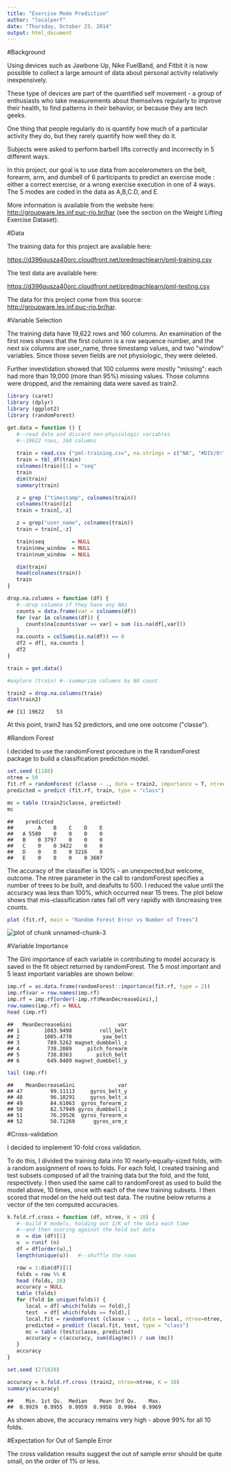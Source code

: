 ```yaml
---
title: "Exercise Mode Prediction"
author: "localperf"
date: "Thursday, October 23, 2014"
output: html_document
---
```


#Background

Using devices such as Jawbone Up, Nike FuelBand, and Fitbit it is now possible to collect a large amount of data about personal activity relatively inexpensively. 

These type of devices are part of the quantified self movement - a group of enthusiasts who take measurements about themselves regularly to improve their health, to find patterns in their behavior, or because they are tech geeks. 

One thing that people regularly do is quantify how much of a particular activity they do, but they rarely quantify how well they do it. 

Subjects were asked to perform barbell lifts correctly and incorrectly in 5 different ways.

In this project, our goal is to use data from accelerometers on the belt, forearm, arm, and dumbell of 6 participants to predict an exercise mode : either a correct exercise, or a wrong exercise execution in one of 4 ways.  The 5 modes are coded in the data as A,B,C.D, and E. 
 
More information is available from the website here: http://groupware.les.inf.puc-rio.br/har (see the section on the Weight Lifting Exercise Dataset). 

#Data 


The training data for this project are available here: 

https://d396qusza40orc.cloudfront.net/predmachlearn/pml-training.csv

The test data are available here: 

https://d396qusza40orc.cloudfront.net/predmachlearn/pml-testing.csv

The data for this project come from this source: http://groupware.les.inf.puc-rio.br/har. 

#Variable Selection

The training data have 19,622 rows and 160 columns.  An examination of the first rows shows that the first column is a row sequence number, and the next six columns are user_name, three timestamp  values, and two "window" variables.  Since those seven fields are not physiologic, they were deleted.  

Further investidation showed that 100 columns were mostly "missing": each had more than 19,000 (more than 95%) missing values.  Those columns were dropped, and the remaining data were saved as train2.


```r
library (caret)
library (dplyr)
library (ggplot2)
library (randomForest)

get.data = function () {
   #--read data and discard non-physiologic variables
   #--19622 rows, 160 columns
  
   train = read.csv ("pml-training.csv", na.strings = c("NA", "#DIV/0!", ""))
   train = tbl_df(train)
   colnames(train)[1] = "seq"
   train
   dim(train)
   summary(train)

   z = grep ("timestamp", colnames(train))
   colnames(train)[z]
   train = train[,-z]

   z = grep("user_name", colnames(train))
   train = train[,-z]

   train$seq         = NULL
   train$new_window  = NULL
   train$num_window  = NULL

   dim(train)
   head(colnames(train))
   train
}

drop.na.columns = function (df) {
   #--drop columns if they have any NAs
   counts = data.frame(var = colnames(df))
   for (var in colnames(df)) {
      counts$na[counts$var == var] = sum (is.na(df[,var]))
   }
   na.counts = colSums(is.na(df)) == 0
   df2 = df[, na.counts ]
   df2
}

train = get.data()

#explore (train) #--summarize columns by NA count

train2 = drop.na.columns(train)
dim(train2)
```

```
## [1] 19622    53
```

At this point, train2 has 52 predictors, and one one outcome ("classe").

#Random Forest

I decided to use the randomForest procedure in the R randomForest package to build a classification prediction model.


```r
set.seed (1188)
ntree = 50
fit.rf = randomForest (classe ~ ., data = train2, importance = T, ntree = ntree)
predicted = predict (fit.rf, train, type = "class")

mc = table (train2$classe, predicted)
mc
```

```
##    predicted
##        A    B    C    D    E
##   A 5580    0    0    0    0
##   B    0 3797    0    0    0
##   C    0    0 3422    0    0
##   D    0    0    0 3216    0
##   E    0    0    0    0 3607
```

The accuracy of the classifier is 100% - an unexpected,but welcome, outcome.  The ntree parameter in the call to randomForest specifies a number of trees to be built, and deafults to 500. I reduced the value until the accuracy was less than 100%, which occurred near 15 trees.  The plot below shows that mis-classification rates fall off very rapidly with ibncreasing tree counts.


```r
plot (fit.rf, main = "Random Forest Error vs Number of Trees")
```

![plot of chunk unnamed-chunk-3](figure/unnamed-chunk-3-1.png) 

#Variable Importance

The Gini importance of each variable in contributing to model accuracy is saved in the fit object returned by randomForest.  The 5 most important and 5 least important variables are shown below:

```r
imp.rf = as.data.frame(randomForest::importance(fit.rf, type = 2))
imp.rf$var = row.names(imp.rf)
imp.rf = imp.rf[order(-imp.rf$MeanDecreaseGini),]
row.names(imp.rf) = NULL
head (imp.rf)
```

```
##   MeanDecreaseGini               var
## 1        1083.9498         roll_belt
## 2        1005.4770          yaw_belt
## 3         789.5262 magnet_dumbbell_z
## 4         738.2089     pitch_forearm
## 5         738.0363        pitch_belt
## 6         649.0489 magnet_dumbbell_y
```

```r
tail (imp.rf)
```

```
##    MeanDecreaseGini              var
## 47         99.11113     gyros_belt_y
## 48         96.18291     gyros_belt_x
## 49         84.61063  gyros_forearm_z
## 50         82.57949 gyros_dumbbell_z
## 51         76.29526  gyros_forearm_x
## 52         50.71269      gyros_arm_z
```

#Cross-validation

I decided to implement 10-fold cross validation.  

To do this, I divided the training data into 10 nearly-equally-sized folds, with a random assignment of rows to folds.  For each fold, I created training and test subsets composed of all the training data but the fold, and the fold, respectively.  I then used the same call to randomForest as used to build the model above, 10 times, once with each of the new training subsets.  I then scored that model on the held out test data.  The routine below returns a vector of the ten computed accuracies.


```r
k.fold.rf.cross = function (df, ntree, K = 10) {
   #--build K models, holding out 1/K of the data each time
   #--and then scoring against the held out data
   n  = dim (df)[1]
   u  = runif (n)
   df = df[order(u),]
   length(unique(u))   #--shuffle the rows

   row = 1:dim(df)[1]
   folds = row %% K
   head (folds, 20)
   accuracy = NULL
   table (folds)
   for (fold in unique(folds)) {
      local = df[-which(folds == fold),]
      test  = df[ which(folds == fold),]
      local.fit = randomForest (classe ~ ., data = local, ntree=ntree, type = "class")
      predicted = predict (local.fit, test, type = "class")
      mc = table (test$classe, predicted)
      accuracy = c(accuracy, sum(diag(mc)) / sum (mc))
   }
   accuracy
}

set.seed (271828)

accuracy = k.fold.rf.cross (train2, ntree=ntree, K = 10)
summary(accuracy)
```

```
##    Min. 1st Qu.  Median    Mean 3rd Qu.    Max. 
##  0.9929  0.9955  0.9959  0.9958  0.9964  0.9969
```

As shown above, the accuracy remains very high - above 99% for all 10 folds.




#Expectation for Out of Sample Error

The cross validation results suggest the out of sample error should be quite small, on the order of 1% or less. 
